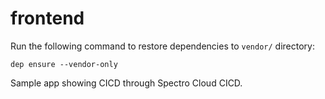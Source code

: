 # frontend

Run the following command to restore dependencies to `vendor/` directory:

    dep ensure --vendor-only

Sample app showing CICD through Spectro Cloud CICD.



